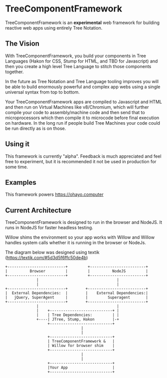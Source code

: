 TreeComponentFramework
======================

TreeComponentFramework is an **experimental** web framework for building reactive web apps using entirely Tree Notation.

## The Vision

With TreeComponentFramework, you build your components in Tree Languages (Hakon for CSS, Stump for HTML, and TBD for Javascript) and then you create a high level Tree Language to stitch those components together.

In the future as Tree Notation and Tree Language tooling improves you will be able to build enormously powerful and complex app webs using a single universal syntax from top to bottom.

Your TreeComponentFramework apps are compiled to Javascript and HTML and then run on Virtual Machines like v8/Chromium, which will further compile your code to assembly/machine code and then send that to microprocessors which then compile it to microcode before final execution on hardware. In the long run if people build Tree Machines your code could be run directly as is on those.

## Using it

This framework is currently "alpha". Feedback is much appreciated and feel free to experiment, but it is recommended it not be used in production for some time.

## Examples

This framework powers https://ohayo.computer

## Current Architecture

TreeComponentFramework is designed to run in the browser and NodeJS. It runs in NodeJS for faster headless testing.

Willow shims the environment so your app works with Willow and Willow handles system calls whether it is running in the browser or NodeJs.

The diagram below was designed using textik (https://textik.com/#5d3d5f6ffc50de4b)

    +--------------------------+         +-------------------------+
    |          Browser         |         |          NodeJS         |
    +--------------------------+         +-------------------------+
                  |                                   |             
                  |                                   |             
    +--------------------------+        +--------------------------+
    |  External Dependencies:  |        |    External Dependencies:|
    |   jQuery, SuperAgent     |        |         Superagent       |
    +--------------------------+        +--------------------------+
                  |                                   |             
                  |    +----------------------------+ |             
                  |    | Tree Dependencies:         | |             
                  +----| JTree, Stump, Hakon        |-+             
                       +----------------------------+               
                                      |                             
                                      |                             
                       +----------------------------+               
                       | TreeComponentFramework &   |               
                       | Willow for browser shim    |               
                       +----------------------------+               
                                      |                             
                                      |                             
                       +----------------------------+               
                       |Your App                    |               
                       +----------------------------+               
